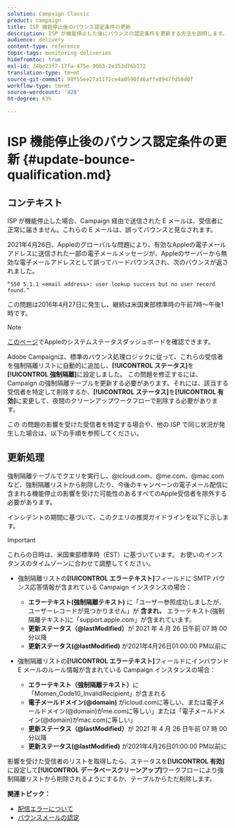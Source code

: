 ```yaml
---
solution: Campaign Classic
product: campaign
title: ISP 機能停止後のバウンス認定条件の更新
description: ISP が機能停止した後にバウンスの認定条件を更新する方法を説明します。
audience: delivery
content-type: reference
topic-tags: monitoring-deliveries
hidefromtoc: true
exl-id: 34be23f7-17fa-475e-9663-2e353d76b172
translation-type: tm+mt
source-git-commit: 98f55ee27a1172ce4a0590f46affe8947fd58d0f
workflow-type: tm+mt
source-wordcount: '428'
ht-degree: 63%

---
```


# ISP 機能停止後のバウンス認定条件の更新 {#update-bounce-qualification.md}

## コンテキスト

ISP が機能停止した場合、Campaign 経由で送信された E メールは、受信者に正常に届きません。これらの E メールは、誤ってバウンスと見なされます。

2021年4月26日、Appleのグローバルな問題により、有効なAppleの電子メールアドレスに送信された一部の電子メールメッセージが、Appleのサーバーから無効な電子メールアドレスとして誤ってハードバウンスされ、次のバウンスが返されました。


```
“550 5.1.1 <email address>: user lookup success but no user record found.”
```

この問題は2016年4月27日に発生し、継続は米国東部標準時の午前7時～午後1時です。

>[!NOTE]
>
>[このページ](https://www.apple.com/support/systemstatus/)でAppleのシステムステータスダッシュボードを確認できます。

Adobe Campaignは、標準のバウンス処理ロジックに従って、これらの受信者を強制隔離リストに自動的に追加し、**[!UICONTROL ステータス]**&#x200B;を&#x200B;**[!UICONTROL 強制隔離]**&#x200B;に設定しました。 この問題を修正するには、Campaign の強制隔離テーブルを更新する必要があります。それには、該当する受信者を特定して削除するか、**[!UICONTROL ステータス]**&#x200B;を&#x200B;**[!UICONTROL 有効]**&#x200B;に変更して、夜間のクリーンアップワークフローで削除する必要があります。

この の問題の影響を受けた受信者を特定する場合や、他の ISP で同じ状況が発生した場合は、以下の手順を参照してください。

## 更新処理

強制隔離テーブルでクエリを実行し、@icloud.com、@me.com、@mac.comなど、強制隔離リストから削除したり、今後のキャンペーンの電子メール配信に含まれる機能停止の影響を受けた可能性のあるすべてのApple受信者を除外する必要があります。

インシデントの期間に基づいて、このクエリの推奨ガイドラインを以下に示します。

>[!IMPORTANT]
>
>これらの日時は、米国東部標準時（EST）に基づいています。 お使いのインスタンスのタイムゾーンに合わせて調整してください。

* 強制隔離リストの&#x200B;**[!UICONTROL エラーテキスト]**&#x200B;フィールドに SMTP バウンス応答情報が含まれている Campaign インスタンスの場合：

   * **エラーテキスト(強制隔離テキスト)** に「ユーザー参照成功しましたが、ユーザーレコードが見つかりません」が **含まれ、** エラーテキスト(強制隔離テキスト)に「support.apple.com」が含まれています。
   * **更新ステータス（@lastModified）**&#x200B;が 2021 年 4 月 26 日午前 07 時 00 分以降
   * **更新ステータス(@lastModified)** が2021年4月26日01:00:00 PM以前に

* 強制隔離リストの&#x200B;**[!UICONTROL エラーテキスト]**&#x200B;フィールドにインバウンド E メールのルール情報が含まれている Campaign インスタンスの場合：

   * **エラーテキスト（強制隔離テキスト）**&#x200B;に「Momen_Code10_InvalidRecipient」が含まれる
   * **電子メールドメイン(@domain)** がicloud.comに等しい、または電子メールドメイン(@domain)がme.comに等しい」または「電子メールドメイン(@domain)がmac.comに等しい」
   * **更新ステータス（@lastModified）**&#x200B;が 2021 年 4 月 26 日午前 07 時 00 分以降
   * **更新ステータス(@lastModified)** が2021年4月26日01:00:00 PM以前に

影響を受けた受信者のリストを取得したら、ステータスを&#x200B;**[!UICONTROL 有効]**&#x200B;に設定して&#x200B;**[!UICONTROL データベースクリーンアップ]**&#x200B;ワークフローにより強制隔離リストから削除されるようにするか、テーブルからただ削除します。

**関連トピック：**
* [配信エラーについて](../../delivery/using/understanding-delivery-failures.md)
* [バウンスメールの認定](../../delivery/using/understanding-delivery-failures.md#bounce-mail-qualification)
